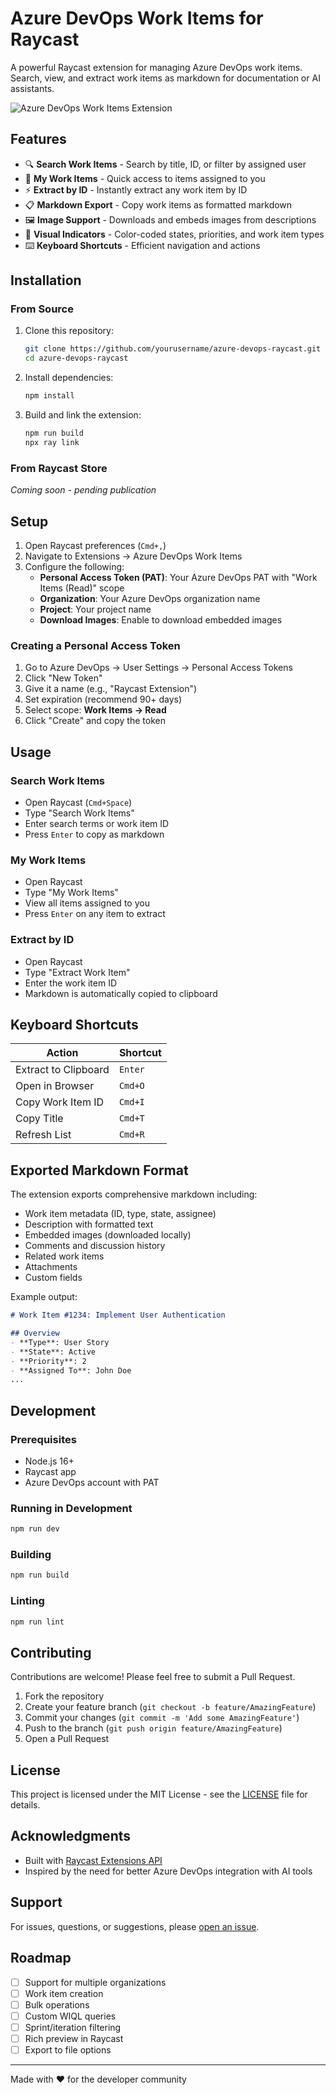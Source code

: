 # Azure DevOps Work Items for Raycast

A powerful Raycast extension for managing Azure DevOps work items. Search, view, and extract work items as markdown for documentation or AI assistants.

![Azure DevOps Work Items Extension](assets/screenshot-main.png)

## Features

- 🔍 **Search Work Items** - Search by title, ID, or filter by assigned user
- 👤 **My Work Items** - Quick access to items assigned to you
- ⚡ **Extract by ID** - Instantly extract any work item by ID
- 📋 **Markdown Export** - Copy work items as formatted markdown
- 🖼️ **Image Support** - Downloads and embeds images from descriptions
- 🎨 **Visual Indicators** - Color-coded states, priorities, and work item types
- ⌨️ **Keyboard Shortcuts** - Efficient navigation and actions

## Installation

### From Source

1. Clone this repository:
   ```bash
   git clone https://github.com/yourusername/azure-devops-raycast.git
   cd azure-devops-raycast
   ```

2. Install dependencies:
   ```bash
   npm install
   ```

3. Build and link the extension:
   ```bash
   npm run build
   npx ray link
   ```

### From Raycast Store

*Coming soon - pending publication*

## Setup

1. Open Raycast preferences (`Cmd+,`)
2. Navigate to Extensions → Azure DevOps Work Items
3. Configure the following:
   - **Personal Access Token (PAT)**: Your Azure DevOps PAT with "Work Items (Read)" scope
   - **Organization**: Your Azure DevOps organization name
   - **Project**: Your project name
   - **Download Images**: Enable to download embedded images

### Creating a Personal Access Token

1. Go to Azure DevOps → User Settings → Personal Access Tokens
2. Click "New Token"
3. Give it a name (e.g., "Raycast Extension")
4. Set expiration (recommend 90+ days)
5. Select scope: **Work Items → Read**
6. Click "Create" and copy the token

## Usage

### Search Work Items
- Open Raycast (`Cmd+Space`)
- Type "Search Work Items"
- Enter search terms or work item ID
- Press `Enter` to copy as markdown

### My Work Items
- Open Raycast
- Type "My Work Items"
- View all items assigned to you
- Press `Enter` on any item to extract

### Extract by ID
- Open Raycast
- Type "Extract Work Item"
- Enter the work item ID
- Markdown is automatically copied to clipboard

## Keyboard Shortcuts

| Action | Shortcut |
|--------|----------|
| Extract to Clipboard | `Enter` |
| Open in Browser | `Cmd+O` |
| Copy Work Item ID | `Cmd+I` |
| Copy Title | `Cmd+T` |
| Refresh List | `Cmd+R` |

## Exported Markdown Format

The extension exports comprehensive markdown including:

- Work item metadata (ID, type, state, assignee)
- Description with formatted text
- Embedded images (downloaded locally)
- Comments and discussion history
- Related work items
- Attachments
- Custom fields

Example output:
```markdown
# Work Item #1234: Implement User Authentication

## Overview
- **Type**: User Story
- **State**: Active
- **Priority**: 2
- **Assigned To**: John Doe
...
```

## Development

### Prerequisites
- Node.js 16+
- Raycast app
- Azure DevOps account with PAT

### Running in Development
```bash
npm run dev
```

### Building
```bash
npm run build
```

### Linting
```bash
npm run lint
```

## Contributing

Contributions are welcome! Please feel free to submit a Pull Request.

1. Fork the repository
2. Create your feature branch (`git checkout -b feature/AmazingFeature`)
3. Commit your changes (`git commit -m 'Add some AmazingFeature'`)
4. Push to the branch (`git push origin feature/AmazingFeature`)
5. Open a Pull Request

## License

This project is licensed under the MIT License - see the [LICENSE](LICENSE) file for details.

## Acknowledgments

- Built with [Raycast Extensions API](https://developers.raycast.com)
- Inspired by the need for better Azure DevOps integration with AI tools

## Support

For issues, questions, or suggestions, please [open an issue](https://github.com/yourusername/azure-devops-raycast/issues).

## Roadmap

- [ ] Support for multiple organizations
- [ ] Work item creation
- [ ] Bulk operations
- [ ] Custom WIQL queries
- [ ] Sprint/iteration filtering
- [ ] Rich preview in Raycast
- [ ] Export to file options

---

Made with ❤️ for the developer community